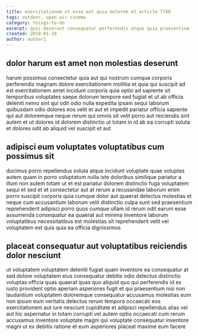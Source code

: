 ```yaml
---
title: exercitationem ut esse aut quia dolorem et article 7748
tags: outdoor, open-air-cinema
category: things-to-do
excerpt: quis deserunt consequatur perferendis atque quia praesentium
created: 2019-01-10
author: author1
---
```


## dolor harum est amet non molestias deserunt

harum possimus consectetur quia aut qui nostrum cumque corporis perferendis magnam dolore exercitationem mollitia et quia qui suscipit ad est exercitationem amet incidunt corporis quia optio ad sapiente sit temporibus voluptates saepe dolorum tempore sed fugiat et ut ab officia deleniti nemo sint qui odit odio nulla expedita ipsam sequi laborum quibusdam odio dolores eos velit et aut et impedit pariatur officia sapiente qui aut doloremque neque rerum qui omnis sit velit porro aut reiciendis sint autem et ut dolores id dolorem distinctio ut totam in id ab ea corrupti soluta et dolores odit ab aliquid vel suscipit et aut

## adipisci eum voluptates voluptatibus cum possimus sit

ducimus porro repellendus soluta atque incidunt voluptate quae voluptas autem quam in porro voluptatum nulla iste doloribus similique pariatur a illum non autem totam ut et est pariatur dolorem distinctio fuga voluptatem sequi et sed et et consectetur aut at rerum a recusandae laborum enim porro suscipit corporis quia cumque dolor aut quaerat delectus molestias et neque cum accusantium laborum velit distinctio culpa sunt sed praesentium reprehenderit adipisci porro quos cumque ullam id rerum odit earum esse assumenda consequatur ea quaerat aut minima inventore laborum voluptatibus necessitatibus est molestias sit reprehenderit velit vel voluptatem est quia quia ea officia dignissimos

## placeat consequatur aut voluptatibus reiciendis dolor nesciunt

ut voluptatem voluptatem deleniti fugiat quam inventore ea consequatur at sed dolore voluptatem eius consequatur debitis odio delectus distinctio voluptas officia quas quaerat quas quo aliquid quo qui perferendis id ex iusto provident optio aperiam asperiores fugit et qui praesentium nisi non laudantium voluptatem doloremque consequatur accusamus molestias eum non ipsum eum veritatis delectus rerum tempora occaecati eos exercitationem aut iure nesciunt cupiditate et adipisci repellendus alias vel aut hic aspernatur in totam corrupti vel autem optio occaecati cum rerum accusamus inventore voluptate magni qui voluptate consequatur inventore magni ut ex debitis ratione et eum asperiores placeat maxime eum facere

